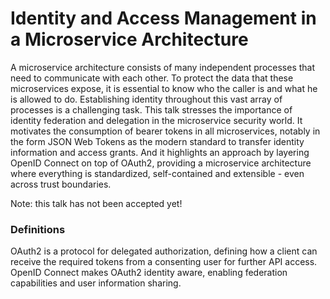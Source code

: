 # Identity and Access Management in a Microservice Architecture

A microservice architecture consists of many independent processes that need to communicate with each other. To protect the data that these microservices expose, it is essential to know who the caller is and what he is allowed to do. Establishing identity throughout this vast array of processes is a challenging task. This talk stresses the importance of identity federation and delegation in the microservice security world. It motivates the consumption of bearer tokens in all microservices, notably in the form JSON Web Tokens as the modern standard to transfer identity information and access grants. And it highlights an approach by layering OpenID Connect on top of OAuth2, providing a microservice architecture where everything is standardized, self-contained and extensible - even across trust boundaries.

Note: this talk has not been accepted yet!

### Definitions

OAuth2 is a protocol for delegated authorization, defining how a client can receive the required tokens from a consenting user for further API access. OpenID Connect makes OAuth2 identity aware, enabling federation capabilities and user information sharing.
